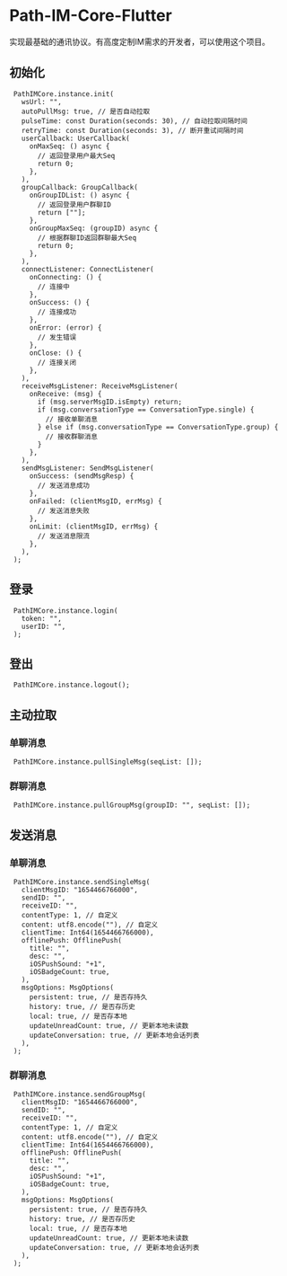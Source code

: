 # Path-IM-Core-Flutter

实现最基础的通讯协议。有高度定制IM需求的开发者，可以使用这个项目。

## 初始化

     PathIMCore.instance.init(
       wsUrl: "",
       autoPullMsg: true, // 是否自动拉取
       pulseTime: const Duration(seconds: 30), // 自动拉取间隔时间
       retryTime: const Duration(seconds: 3), // 断开重试间隔时间
       userCallback: UserCallback(
         onMaxSeq: () async {
           // 返回登录用户最大Seq
           return 0;
         },
       ),
       groupCallback: GroupCallback(
         onGroupIDList: () async {
           // 返回登录用户群聊ID
           return [""];
         },
         onGroupMaxSeq: (groupID) async {
           // 根据群聊ID返回群聊最大Seq
           return 0;
         },
       ),
       connectListener: ConnectListener(
         onConnecting: () {
           // 连接中
         },
         onSuccess: () {
           // 连接成功
         },
         onError: (error) {
           // 发生错误
         },
         onClose: () {
           // 连接关闭
         },
       ),
       receiveMsgListener: ReceiveMsgListener(
         onReceive: (msg) {
           if (msg.serverMsgID.isEmpty) return;
           if (msg.conversationType == ConversationType.single) {
             // 接收单聊消息
           } else if (msg.conversationType == ConversationType.group) {
             // 接收群聊消息
           }
         },
       ),
       sendMsgListener: SendMsgListener(
         onSuccess: (sendMsgResp) {
           // 发送消息成功
         },
         onFailed: (clientMsgID, errMsg) {
           // 发送消息失败
         },
         onLimit: (clientMsgID, errMsg) {
           // 发送消息限流
         },
       ),
     );

## 登录

     PathIMCore.instance.login(
       token: "",
       userID: "",
     );

## 登出

     PathIMCore.instance.logout();

## 主动拉取

### 单聊消息

     PathIMCore.instance.pullSingleMsg(seqList: []);

### 群聊消息

     PathIMCore.instance.pullGroupMsg(groupID: "", seqList: []);

## 发送消息

### 单聊消息

     PathIMCore.instance.sendSingleMsg(
       clientMsgID: "1654466766000",
       sendID: "",
       receiveID: "",
       contentType: 1, // 自定义
       content: utf8.encode(""), // 自定义
       clientTime: Int64(1654466766000),
       offlinePush: OfflinePush(
         title: "",
         desc: "",
         iOSPushSound: "+1",
         iOSBadgeCount: true,
       ),
       msgOptions: MsgOptions(
         persistent: true, // 是否存持久
         history: true, // 是否存历史
         local: true, // 是否存本地
         updateUnreadCount: true, // 更新本地未读数
         updateConversation: true, // 更新本地会话列表
       ),
     );

### 群聊消息

     PathIMCore.instance.sendGroupMsg(
       clientMsgID: "1654466766000",
       sendID: "",
       receiveID: "",
       contentType: 1, // 自定义
       content: utf8.encode(""), // 自定义
       clientTime: Int64(1654466766000),
       offlinePush: OfflinePush(
         title: "",
         desc: "",
         iOSPushSound: "+1",
         iOSBadgeCount: true,
       ),
       msgOptions: MsgOptions(
         persistent: true, // 是否存持久
         history: true, // 是否存历史
         local: true, // 是否存本地
         updateUnreadCount: true, // 更新本地未读数
         updateConversation: true, // 更新本地会话列表
       ),
     );
